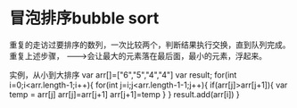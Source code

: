 # 冒泡排序bubble sort

重复的走访过要排序的数列，一次比较两个，判断结果执行交换，直到队列完成。
重复上述步骤，
--->会让最大的元素落在最后面，最小的元素，浮起来。

实例，从小到大排序
var arr[]=["6","5","4","4"]
var result;
for(int i=0;i<arr.length-1;i++){
    for(int j=i;j<arr.length-1-1;j++){
        if(arr[j]>arr[j+1]){
            var temp = arr[j]
            arr[j]=arr[j+1]
            arr[j+1]=temp
        }
    }
    result.add(arr[i])
}
